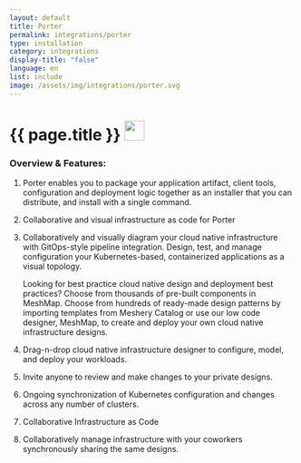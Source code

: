 ```yaml
---
layout: default
title: Porter
permalink: integrations/porter
type: installation
category: integrations
display-title: "false"
language: en
list: include
image: /assets/img/integrations/porter.svg
---
```


<h1>{{ page.title }} <img src="{{ page.image }}" style="width: 35px; height: 35px;" /></h1>


<!-- This needs replaced with the Category property, not the sub-category.
 #### Category: porter -->

### Overview & Features:
1. Porter enables you to package your application artifact, client tools, configuration and deployment logic together as an installer that you can distribute, and install with a single command.

2. Collaborative and visual infrastructure as code for Porter

4. 
    Collaboratively and visually diagram your cloud native infrastructure with GitOps-style pipeline integration. Design, test, and manage configuration your Kubernetes-based, containerized applications as a visual topology.



    Looking for best practice cloud native design and deployment best practices? Choose from thousands of pre-built components in MeshMap. Choose from hundreds of ready-made design patterns by importing templates from Meshery Catalog or use our low code designer, MeshMap, to create and deploy your own cloud native infrastructure designs.



5. Drag-n-drop cloud native infrastructure designer to configure, model, and deploy your workloads.

6. Invite anyone to review and make changes to your private designs.

7. Ongoing synchronization of Kubernetes configuration and changes across any number of clusters.

8. Collaborative Infrastructure as Code

9. Collaboratively manage infrastructure with your coworkers synchronously sharing the same designs.

